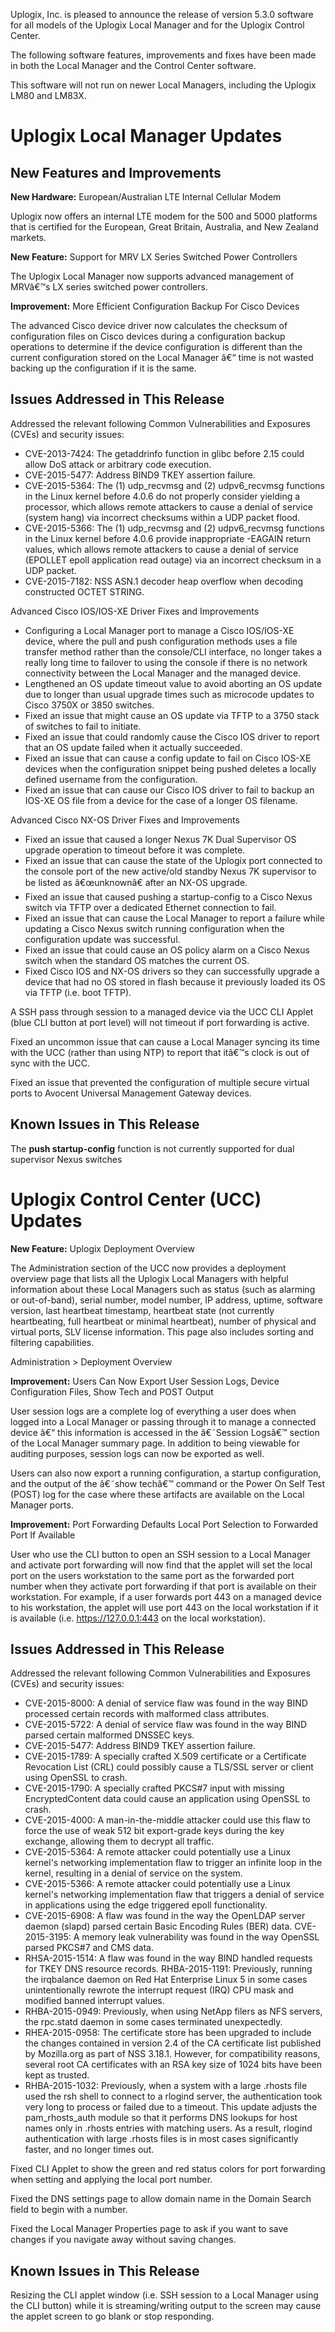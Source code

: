 Uplogix, Inc. is pleased to announce the release of version 5.3.0 software for all models of the Uplogix Local Manager and for the Uplogix Control Center.

The following software features, improvements and fixes have been made in both the Local Manager and the Control Center software.

<div class='danger' />This software will not run on newer Local Managers, including the Uplogix LM80 and LM83X.</div>

# Uplogix Local Manager Updates

## New Features and Improvements

**New Hardware:**  European/Australian LTE Internal Cellular Modem  

Uplogix now offers an internal LTE modem for the 500 and 5000 platforms that is certified for the European, Great Britain, Australia, and New Zealand markets.

**New Feature:** Support for MRV LX Series Switched Power Controllers

The Uplogix Local Manager now supports advanced management of MRVâ€™s LX series switched power controllers.

**Improvement:** More Efficient Configuration Backup For Cisco Devices

The advanced Cisco device driver now calculates the checksum of configuration files on Cisco devices during a configuration backup operations to determine if the device configuration is different than the current configuration stored on the Local Manager â€“ time is not wasted backing up the configuration if it is the same.

## Issues Addressed in This Release

Addressed the relevant following Common Vulnerabilities and Exposures (CVEs) and security issues:

* CVE-2013-7424: The getaddrinfo function in glibc before 2.15 could allow DoS attack or arbitrary code execution.
* CVE-2015-5477: Address BIND9 TKEY assertion failure.
* CVE-2015-5364: The (1) udp_recvmsg and (2) udpv6_recvmsg functions in the Linux kernel before 4.0.6 do not properly consider yielding a processor, which allows remote attackers to cause a denial of service (system hang) via incorrect checksums within a UDP packet flood.
* CVE-2015-5366: The (1) udp_recvmsg and (2) udpv6_recvmsg functions in the Linux kernel before 4.0.6 provide inappropriate -EAGAIN return values, which allows remote attackers to cause a denial of service (EPOLLET epoll application read outage) via an incorrect checksum in a UDP packet.
* CVE-2015-7182: NSS ASN.1 decoder heap overflow when decoding constructed OCTET STRING.

Advanced Cisco IOS/IOS-XE Driver Fixes and Improvements

* Configuring a Local Manager port to manage a Cisco IOS/IOS-XE device, where the pull and push configuration methods uses a file transfer method rather than the console/CLI interface, no longer takes a really long time to failover to using the console if there is no network connectivity between the Local Manager and the managed device.
* Lengthened an OS update timeout value to avoid aborting an OS update due to longer than usual upgrade times such as microcode updates to Cisco 3750X or 3850 switches.
* Fixed an issue that might cause an OS update via TFTP to a 3750 stack of switches to fail to initiate. 
* Fixed an issue that could randomly cause the Cisco IOS driver to report that an OS update failed when it actually succeeded.
* Fixed an issue that can cause a config update to fail on Cisco IOS-XE devices when the configuration snippet being pushed deletes a locally defined username from the configuration.
* Fixed an issue that can cause our Cisco IOS driver to fail to backup an IOS-XE OS file from a device for the case of a longer OS filename. 

Advanced Cisco NX-OS Driver Fixes and Improvements

* Fixed an issue that caused a longer Nexus 7K Dual Supervisor OS upgrade operation to timeout before it was complete.
* Fixed an issue that can cause the state of the Uplogix port connected to the console port of the new active/old standby Nexus 7K supervisor to be listed as â€œunknownâ€ after an NX-OS upgrade.
* Fixed an issue that caused pushing a startup-config to a Cisco Nexus switch via TFTP over a dedicated Ethernet connection to fail.
* Fixed an issue that can cause the Local Manager to report a failure while updating a Cisco Nexus switch running configuration when the configuration update was successful.
* Fixed an issue that could cause an OS policy alarm on a Cisco Nexus switch when the standard OS matches the current OS.
* Fixed Cisco IOS and NX-OS drivers so they can successfully upgrade a device that had no OS stored in flash because it previously loaded its OS via TFTP (i.e. boot TFTP).

A SSH pass through session to a managed device via the UCC CLI Applet (blue CLI button at port level) will not timeout if port forwarding is active.

Fixed an uncommon issue that can cause a Local Manager syncing its time with the UCC (rather than using NTP) to report that itâ€™s clock is out of sync with the UCC. 

Fixed an issue that prevented the configuration of multiple secure virtual ports to Avocent Universal Management Gateway devices.

## Known Issues in This Release

The **push startup-config** function is not currently supported for dual supervisor Nexus switches

# Uplogix Control Center (UCC) Updates

**New Feature:** Uplogix Deployment Overview

The Administration section of the UCC now provides a deployment overview page that lists all the Uplogix Local Managers with helpful information about these Local Managers such as status (such as alarming or out-of-band), serial number, model number, IP address, uptime, software version, last heartbeat timestamp, heartbeat state (not currently heartbeating, full heartbeat or minimal heartbeat), number of physical and virtual ports, SLV license information. This page also includes sorting and filtering capabilities.

<div class='ucc' />Administration > Deployment Overview</div>

**Improvement:**  Users Can Now Export User Session Logs, Device Configuration Files, Show Tech and POST Output 

User session logs are a complete log of everything a user does when logged into a Local Manager or passing through it to manage a connected device â€“ this information is accessed in the â€˜Session Logsâ€™ section of the Local Manager summary page. In addition to being viewable for auditing purposes, session logs can now be exported as well.

Users can also now export a running configuration, a startup configuration, and the output of the â€˜show techâ€™ command or the Power On Self Test (POST) log for the case where these artifacts are available on the Local Manager ports.

**Improvement:**  Port Forwarding Defaults Local Port Selection to Forwarded Port If Available 

User who use the CLI button to open an SSH session to a Local Manager and activate port forwarding will now find that the applet will set the local port on the users workstation to the same port as the forwarded port number when they activate port forwarding if that port is available on their workstation. For example, if a user forwards port 443 on a managed device to his workstation, the applet will use port 443 on the local workstation if it is available (i.e. https://127.0.0.1:443 on the local workstation).

## Issues Addressed in This Release

Addressed the relevant following Common Vulnerabilities and Exposures (CVEs) and security issues:

* CVE-2015-8000: A denial of service flaw was found in the way BIND processed certain records with malformed class attributes. 
* CVE-2015-5722: A denial of service flaw was found in the way BIND parsed certain malformed DNSSEC keys.
* CVE-2015-5477: Address BIND9 TKEY assertion failure.
* CVE-2015-1789: A specially crafted X.509 certificate or a Certificate Revocation List (CRL) could possibly cause a TLS/SSL server or client using OpenSSL
to crash.
* CVE-2015-1790: A specially crafted PKCS#7 input with missing EncryptedContent data could cause an application using OpenSSL to crash.
* CVE-2015-4000: A man-in-the-middle attacker could use this flaw to force the use of weak 512 bit export-grade keys during the key exchange, allowing them to decrypt all traffic.
* CVE-2015-5364: A remote attacker could potentially use a Linux kernel's networking implementation flaw to trigger an infinite loop in the kernel, resulting in a denial of service on the system. 
* CVE-2015-5366: A remote attacker could potentially use a Linux kernel's networking implementation flaw that triggers a denial of service in applications using the edge triggered epoll functionality.
* CVE-2015-6908: A flaw was found in the way the OpenLDAP server daemon (slapd) parsed certain Basic Encoding Rules (BER) data.
CVE-2015-3195: A memory leak vulnerability was found in the way OpenSSL parsed PKCS#7 and CMS data.
* RHSA-2015-1514: A flaw was found in the way BIND handled requests for TKEY DNS resource records.
RHBA-2015-1191: Previously, running the irqbalance daemon on Red Hat Enterprise Linux 5 in some cases unintentionally rewrote the interrupt request (IRQ) CPU mask and modified banned interrupt values.
* RHBA-2015-0949: Previously, when using NetApp filers as NFS servers, the rpc.statd daemon in some cases terminated unexpectedly.
* RHEA-2015-0958: The certificate store has been upgraded to include the changes contained in version 2.4 of the CA certificate list published by Mozilla.org as part of NSS 3.18.1. However, for compatibility reasons, several root CA certificates with an RSA key size of 1024 bits have been kept as trusted.
* RHBA-2015-1032: Previously, when a system with a large .rhosts file used the rsh shell to connect to a rlogind server, the authentication took very long to process or failed due to a timeout. This update adjusts the pam_rhosts_auth module so that it performs DNS lookups for host names only in .rhosts entries with matching users. As a result, rlogind authentication with large .rhosts files is in most cases significantly faster, and no longer times out.  


Fixed CLI Applet to show the green and red status colors for port forwarding when setting and applying the local port number.

Fixed the DNS settings page to allow domain name in the Domain Search field to begin with a number.

Fixed the Local Manager Properties page to ask if you want to save changes if you navigate away without saving changes.

## Known Issues in This Release

Resizing the CLI applet window (i.e. SSH session to a Local Manager using the CLI button) while it is streaming/writing output to the screen may cause the applet screen to go blank or stop responding.

